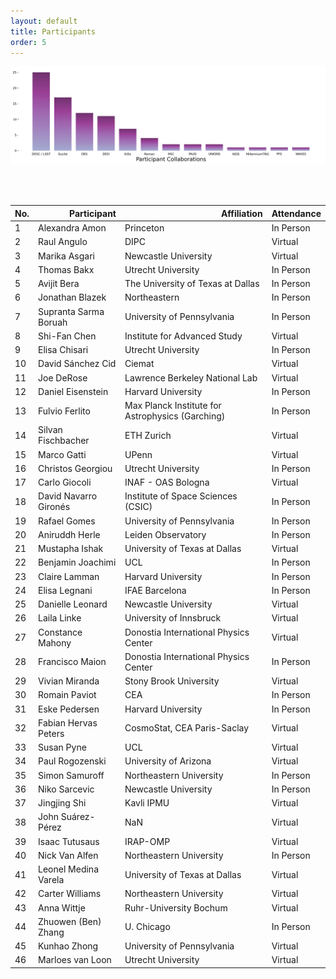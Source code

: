 ```yaml
---
layout: default
title: Participants
order: 5
---
```


<p align="center">
  <img src="assets/images/collaborations_bar.jpg" alt="Participant Collaborations" width="1000">
</p>
<br>
<br>

<table border="0" class="dataframe participants-table">
  <thead>
    <tr style="text-align: right;">
      <th>No.</th>
      <th>Participant</th>
      <th>Affiliation</th>
      <th>Attendance</th>
    </tr>
  </thead>
  <tbody>
    <tr>
      <td>1</td>
      <td>Alexandra Amon</td>
      <td>Princeton</td>
      <td>In Person</td>
    </tr>
    <tr>
      <td>2</td>
      <td>Raul Angulo</td>
      <td>DIPC</td>
      <td>Virtual</td>
    </tr>
    <tr>
      <td>3</td>
      <td>Marika Asgari</td>
      <td>Newcastle University</td>
      <td>Virtual</td>
    </tr>
    <tr>
      <td>4</td>
      <td>Thomas Bakx</td>
      <td>Utrecht University</td>
      <td>In Person</td>
    </tr>
    <tr>
      <td>5</td>
      <td>Avijit Bera</td>
      <td>The University of Texas at Dallas</td>
      <td>In Person</td>
    </tr>
    <tr>
      <td>6</td>
      <td>Jonathan Blazek</td>
      <td>Northeastern</td>
      <td>In Person</td>
    </tr>
    <tr>
      <td>7</td>
      <td>Supranta Sarma Boruah</td>
      <td>University of Pennsylvania</td>
      <td>In Person</td>
    </tr>
    <tr>
      <td>8</td>
      <td>Shi-Fan Chen</td>
      <td>Institute for Advanced Study</td>
      <td>Virtual</td>
    </tr>
    <tr>
      <td>9</td>
      <td>Elisa Chisari</td>
      <td>Utrecht University</td>
      <td>In Person</td>
    </tr>
    <tr>
      <td>10</td>
      <td>David Sánchez Cid</td>
      <td>Ciemat</td>
      <td>Virtual</td>
    </tr>
    <tr>
      <td>11</td>
      <td>Joe DeRose</td>
      <td>Lawrence Berkeley National Lab</td>
      <td>Virtual</td>
    </tr>
    <tr>
      <td>12</td>
      <td>Daniel Eisenstein</td>
      <td>Harvard University</td>
      <td>In Person</td>
    </tr>
    <tr>
      <td>13</td>
      <td>Fulvio Ferlito</td>
      <td>Max Planck Institute for Astrophysics (Garching)</td>
      <td>In Person</td>
    </tr>
    <tr>
      <td>14</td>
      <td>Silvan Fischbacher</td>
      <td>ETH Zurich</td>
      <td>Virtual</td>
    </tr>
    <tr>
      <td>15</td>
      <td>Marco Gatti</td>
      <td>UPenn</td>
      <td>Virtual</td>
    </tr>
    <tr>
      <td>16</td>
      <td>Christos Georgiou</td>
      <td>Utrecht University</td>
      <td>In Person</td>
    </tr>
    <tr>
      <td>17</td>
      <td>Carlo Giocoli</td>
      <td>INAF - OAS Bologna</td>
      <td>Virtual</td>
    </tr>
    <tr>
      <td>18</td>
      <td>David Navarro Gironés</td>
      <td>Institute of Space Sciences (CSIC)</td>
      <td>In Person</td>
    </tr>
    <tr>
      <td>19</td>
      <td>Rafael Gomes</td>
      <td>University of Pennsylvania</td>
      <td>In Person</td>
    </tr>
    <tr>
      <td>20</td>
      <td>Aniruddh Herle</td>
      <td>Leiden Observatory</td>
      <td>In Person</td>
    </tr>
    <tr>
      <td>21</td>
      <td>Mustapha Ishak</td>
      <td>University of Texas at Dallas</td>
      <td>Virtual</td>
    </tr>
    <tr>
      <td>22</td>
      <td>Benjamin Joachimi</td>
      <td>UCL</td>
      <td>In Person</td>
    </tr>
    <tr>
      <td>23</td>
      <td>Claire Lamman</td>
      <td>Harvard University</td>
      <td>In Person</td>
    </tr>
    <tr>
      <td>24</td>
      <td>Elisa Legnani</td>
      <td>IFAE Barcelona</td>
      <td>In Person</td>
    </tr>
    <tr>
      <td>25</td>
      <td>Danielle Leonard</td>
      <td>Newcastle University</td>
      <td>Virtual</td>
    </tr>
    <tr>
      <td>26</td>
      <td>Laila Linke</td>
      <td>University of Innsbruck</td>
      <td>Virtual</td>
    </tr>
    <tr>
      <td>27</td>
      <td>Constance Mahony</td>
      <td>Donostia International Physics Center</td>
      <td>Virtual</td>
    </tr>
    <tr>
      <td>28</td>
      <td>Francisco Maion</td>
      <td>Donostia International Physics Center</td>
      <td>In Person</td>
    </tr>
    <tr>
      <td>29</td>
      <td>Vivian Miranda</td>
      <td>Stony Brook University</td>
      <td>Virtual</td>
    </tr>
    <tr>
      <td>30</td>
      <td>Romain Paviot</td>
      <td>CEA</td>
      <td>In Person</td>
    </tr>
    <tr>
      <td>31</td>
      <td>Eske Pedersen</td>
      <td>Harvard University</td>
      <td>In Person</td>
    </tr>
    <tr>
      <td>32</td>
      <td>Fabian Hervas Peters</td>
      <td>CosmoStat, CEA Paris-Saclay</td>
      <td>Virtual</td>
    </tr>
    <tr>
      <td>33</td>
      <td>Susan Pyne</td>
      <td>UCL</td>
      <td>Virtual</td>
    </tr>
    <tr>
      <td>34</td>
      <td>Paul Rogozenski</td>
      <td>University of Arizona</td>
      <td>Virtual</td>
    </tr>
    <tr>
      <td>35</td>
      <td>Simon Samuroff</td>
      <td>Northeastern University</td>
      <td>In Person</td>
    </tr>
    <tr>
      <td>36</td>
      <td>Niko Sarcevic</td>
      <td>Newcastle University</td>
      <td>In Person</td>
    </tr>
    <tr>
      <td>37</td>
      <td>Jingjing Shi</td>
      <td>Kavli IPMU</td>
      <td>Virtual</td>
    </tr>
    <tr>
      <td>38</td>
      <td>John Suárez-Pérez</td>
      <td>NaN</td>
      <td>Virtual</td>
    </tr>
    <tr>
      <td>39</td>
      <td>Isaac Tutusaus</td>
      <td>IRAP-OMP</td>
      <td>Virtual</td>
    </tr>
    <tr>
      <td>40</td>
      <td>Nick Van Alfen</td>
      <td>Northeastern University</td>
      <td>In Person</td>
    </tr>
    <tr>
      <td>41</td>
      <td>Leonel Medina Varela</td>
      <td>University of Texas at Dallas</td>
      <td>Virtual</td>
    </tr>
    <tr>
      <td>42</td>
      <td>Carter Williams</td>
      <td>Northeastern University</td>
      <td>Virtual</td>
    </tr>
    <tr>
      <td>43</td>
      <td>Anna Wittje</td>
      <td>Ruhr-University Bochum</td>
      <td>Virtual</td>
    </tr>
    <tr>
      <td>44</td>
      <td>Zhuowen (Ben) Zhang</td>
      <td>U. Chicago</td>
      <td>In Person</td>
    </tr>
    <tr>
      <td>45</td>
      <td>Kunhao Zhong</td>
      <td>University of Pennsylvania</td>
      <td>Virtual</td>
    </tr>
    <tr>
      <td>46</td>
      <td>Marloes van Loon</td>
      <td>Utrecht University</td>
      <td>Virtual</td>
    </tr>
  </tbody>
</table>